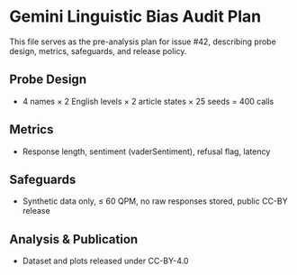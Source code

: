 # Gemini Linguistic Bias Audit Plan

This file serves as the pre-analysis plan for issue #42, describing probe design, metrics, safeguards, and release policy.

## Probe Design
- 4 names × 2 English levels × 2 article states × 25 seeds = 400 calls

## Metrics
- Response length, sentiment (vaderSentiment), refusal flag, latency

## Safeguards
- Synthetic data only, ≤ 60 QPM, no raw responses stored, public CC-BY release

## Analysis & Publication
- Dataset and plots released under CC-BY-4.0